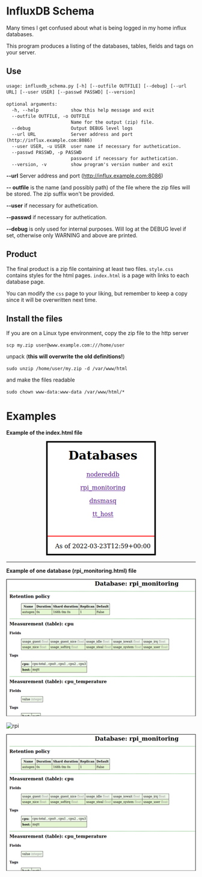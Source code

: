 # InfluxDB Schema


Many times I get confused about what is being logged in my home influx databases.

This program produces a listing of the databases, tables, fields and tags on your server.



## Use

```
usage: influxdb_schema.py [-h] [--outfile OUTFILE] [--debug] [--url URL] [--user USER] [--passwd PASSWD] [--version]

optional arguments:
  -h, --help            show this help message and exit
  --outfile OUTFILE, -o OUTFILE
                        Name for the output (zip) file.
  --debug               Output DEBUG level logs
  --url URL             Server address and port (http://influx.example.com:8086)
  --user USER, -u USER  user name if necessary for authetication.
  --passwd PASSWD, -p PASSWD
                        password if necessary for authetication.
  --version, -v         show program's version number and exit
```

**--url** Server address and port (http://influx.example.com:8086)

**-- outfile** is the name (and possibly path) of the file where the zip files will be stored.  The zip suffix won't be provided.

**--user** if necessary for authetication.

**--passwd** if necessary for authetication.

**--debug** is only used for internal purposes.  Will log at the DEBUG level if set, otherwise only WARNING and above are printed.

## Product

The final product is a zip file containing at least two files. 
`style.css` contains styles for the html pages. `index.html` is a page with links to each database page.

You can modify the `css` page to your liking, but remember to keep a copy since it will be overwritten next time.

## Install the files
If you are on a Linux type environment, copy the zip file to the http server

`scp my.zip user@www.example.com:///home/user`

unpack (**this will overwrite the old definitions!**)

`sudo unzip /home/user/my.zip -d /var/www/html`

and make the files readable

`sudo chown www-data:www-data /var/www/html/*`

# Examples
**Example of the index.html file**
<p align="center">
<img src="https://github.com/diazleonardo/influxdb_schema/blob/master/src/res/databases.png" style="border: 3px black solid;" />
</p>

-------

**Example of one database (rpi_monitoring.html) file**

![rpi](/src/res/rpi.png)


![rpi](/blob/master/src/res/rpi.png)


![rpi](https://github.com/diazleonardo/influxdb_schema/blob/master/src/res/rpi.png)
